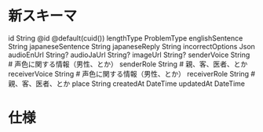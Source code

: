 # 新スキーマ

id String @id @default(cuid())
lengthType ProblemType
englishSentence String
japaneseSentence String
japaneseReply String
incorrectOptions Json
audioEnUrl String?
audioJaUrl String?
imageUrl String?
senderVoice String # 声色に関する情報（男性、とか）
senderRole String # 親、客、医者、とか
receiverVoice String # 声色に関する情報（男性、とか）
receiverRole String # 親、客、医者、とか
place String
createdAt DateTime
updatedAt DateTime

# 仕様
